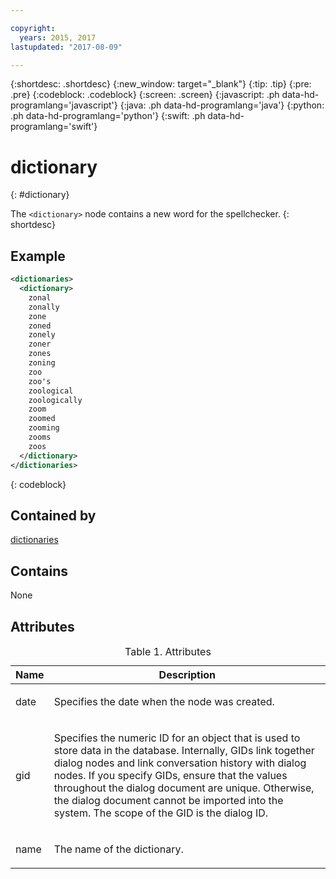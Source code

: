 ```yaml
---

copyright:
  years: 2015, 2017
lastupdated: "2017-08-09"

---
```


{:shortdesc: .shortdesc}
{:new_window: target="_blank"}
{:tip: .tip}
{:pre: .pre}
{:codeblock: .codeblock}
{:screen: .screen}
{:javascript: .ph data-hd-programlang='javascript'}
{:java: .ph data-hd-programlang='java'}
{:python: .ph data-hd-programlang='python'}
{:swift: .ph data-hd-programlang='swift'}

# dictionary
{: #dictionary}

The `<dictionary>` node contains a new word for the spellchecker.
{: shortdesc}

## Example

```xml
<dictionaries>
  <dictionary>
    zonal
    zonally
    zone
    zoned
    zonely
    zoner
    zones
    zoning
    zoo
    zoo's
    zoological
    zoologically
    zoom
    zoomed
    zooming
    zooms
    zoos
  </dictionary>
</dictionaries>
```
{: codeblock}

## Contained by

[dictionaries](/docs/services/dialog/dictionaries.html)

## Contains

None

## Attributes

<table>
<caption>Table 1. Attributes</caption>
<thead><tr><th>Name</th>
<th>Description</th>
</tr>
</thead>
<tbody><tr><td><p>
date
</p></td>
<td><p>
Specifies the date when the node was created.
</p></td>
</tr>
<tr><td><p>
gid
</p></td>
<td><p>
Specifies the numeric ID for an
object that is used to store data in the database. Internally, GIDs
link together dialog nodes and link conversation history with dialog
nodes. If you specify GIDs, ensure that the values throughout the
dialog document are unique. Otherwise, the dialog document cannot
be imported into the system. The scope of the GID is the dialog ID.
</p></td>
</tr>
<tr><td><p>
name
</p></td>
<td><p>
The name of the dictionary.
</p></td>
</tr>
</tbody>
</table>
